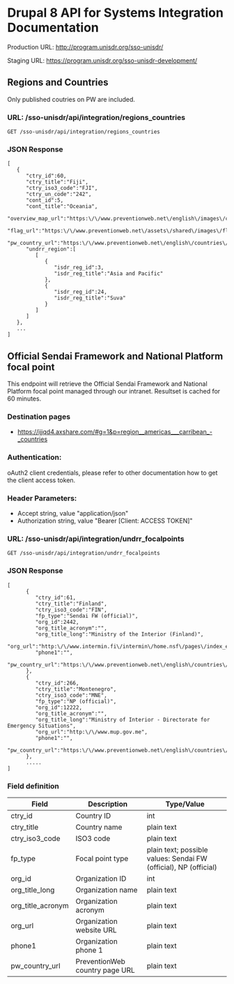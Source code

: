 # Drupal 8 API for Systems Integration Documentation

Production URL: http://program.unisdr.org/sso-unisdr/

Staging URL: https://program.unisdr.org/sso-unisdr-development/


## Regions and Countries

Only published coutries on PW are included.

### URL: /sso-unisdr/api/integration/regions_countries

```shell
GET /sso-unisdr/api/integration/regions_countries
```

### JSON Response

```shell
[
   {
      "ctry_id":60,
      "ctry_title":"Fiji",
      "ctry_iso3_code":"FJI",
      "ctry_un_code":"242",
      "cont_id":5,
      "cont_title":"Oceania",
      "overview_map_url":"https:\/\/www.preventionweb.net\/english\/images\/countries\/maps\/fji.gif",
      "flag_url":"https:\/\/www.preventionweb.net\/assets\/shared\/images\/flags\/fji.jpg",
      "pw_country_url":"https:\/\/www.preventionweb.net\/english\/countries\/oceania\/fji",
      "undrr_region":[
         [
            {
               "isdr_reg_id":3,
               "isdr_reg_title":"Asia and Pacific"
            },
            {
               "isdr_reg_id":24,
               "isdr_reg_title":"Suva"
            }
         ]
      ]
   },
   ...
]
```


## Official Sendai Framework and National Platform focal point

This endpoint will retrieve the Official Sendai Framework and National Platform focal point managed through our intranet. Resultset is cached for 60 minutes.

### Destination pages
* https://ijjqd4.axshare.com/#g=1&p=region__americas___carribean_-_countries

### Authentication:

oAuth2 client credentials, please refer to other documentation how to get the client access token.


### Header Parameters:

* Accept string, value "application/json"
* Authorization string, value "Bearer [Client: ACCESS TOKEN]"


### URL: /sso-unisdr/api/integration/undrr_focalpoints

```shell
GET /sso-unisdr/api/integration/undrr_focalpoints
```

### JSON Response

```shell
[
      {
         "ctry_id":61,
         "ctry_title":"Finland",
         "ctry_iso3_code":"FIN",
         "fp_type":"Sendai FW (official)",
         "org_id":2442,
         "org_title_acronym":"",
         "org_title_long":"Ministry of the Interior (Finland)",
         "org_url":"http:\/\/www.intermin.fi\/intermin\/home.nsf\/pages\/index_eng",
         "phone1":"",
         "pw_country_url":"https:\/\/www.preventionweb.net\/english\/countries\/europe\/fin"
      },
      {
         "ctry_id":266,
         "ctry_title":"Montenegro",
         "ctry_iso3_code":"MNE",
         "fp_type":"NP (official)",
         "org_id":12222,
         "org_title_acronym":"",
         "org_title_long":"Ministry of Interior - Directorate for Emergency Situations",
         "org_url":"http:\/\/www.mup.gov.me",
         "phone1":"",
         "pw_country_url":"https:\/\/www.preventionweb.net\/english\/countries\/europe\/mne"
      },
      .....
]
```

### Field definition

| Field             	| Description                    	| Type/Value                                                      	|
|-------------------	|--------------------------------	|-----------------------------------------------------------------	|
| ctry_id           	| Country ID                     	| int                                                             	|
| ctry_title        	| Country name                   	| plain text                                                      	|
| ctry_iso3_code    	| ISO3 code                      	| plain text                                                      	|
| fp_type           	| Focal point type               	| plain text; possible values: Sendai FW (official), NP (official) 	|
| org_id            	| Organization ID                	| int                                                             	|
| org_title_long    	| Organization name              	| plain text                                                      	|
| org_title_acronym 	| Organization acronym           	| plain text                                                      	|
| org_url           	| Organization website URL       	| plain text                                                      	|
| phone1            	| Organization phone 1           	| plain text                                                      	|
| pw_country_url    	| PreventionWeb country page URL 	| plain text                                                      	|
















